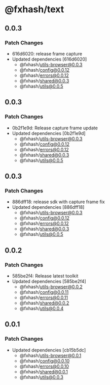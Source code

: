# @fxhash/text

## 0.0.3

### Patch Changes

- 616d6020: release frame capture
- Updated dependencies [616d6020]
  - @fxhash/utils-browser@0.0.3
  - @fxhash/config@0.0.12
  - @fxhash/errors@0.0.12
  - @fxhash/shared@0.0.3
  - @fxhash/utils@0.0.5

## 0.0.3

### Patch Changes

- 0b2f1e9d: Release capture frame update
- Updated dependencies [0b2f1e9d]
  - @fxhash/utils-browser@0.0.3
  - @fxhash/config@0.0.12
  - @fxhash/errors@0.0.12
  - @fxhash/shared@0.0.3
  - @fxhash/utils@0.0.5

## 0.0.3

### Patch Changes

- 886dff18: release sdk with capture frame fix
- Updated dependencies [886dff18]
  - @fxhash/utils-browser@0.0.3
  - @fxhash/config@0.0.12
  - @fxhash/errors@0.0.12
  - @fxhash/shared@0.0.3
  - @fxhash/utils@0.0.5

## 0.0.2

### Patch Changes

- 585be2f4: Release latest toolkit
- Updated dependencies [585be2f4]
  - @fxhash/utils-browser@0.0.2
  - @fxhash/config@0.0.11
  - @fxhash/errors@0.0.11
  - @fxhash/shared@0.0.2
  - @fxhash/utils@0.0.4

## 0.0.1

### Patch Changes

- Updated dependencies [cb15b5dc]
  - @fxhash/utils-browser@0.0.1
  - @fxhash/config@0.0.10
  - @fxhash/errors@0.0.10
  - @fxhash/shared@0.0.1
  - @fxhash/utils@0.0.3
